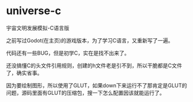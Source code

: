 # universe-c
宇宙文明发展模拟-C语言版

之前写过Godot(在主页)的游戏版本，为了学习C语言，又重新写了一遍。

代码还有一些BUG，但是初学C，实在是找不出来了。

还没搞懂C的头文件引用规则，创建的h文件老是引不到，所以干脆都是C文件了，确实省事。

因为要绘制图形，所以使用了GLUT，如果down下来运行不了那肯定是GLUT的问题，源码里面有GLUT的压缩包，搜一下怎么配置因该就能运行了。